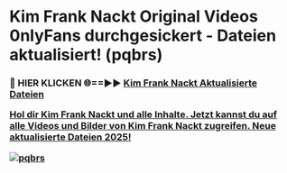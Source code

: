 # Kim Frank Nackt Original Videos 0nlyFans durchgesickert - Dateien aktualisiert! (pqbrs)

<h3>🔴 HIER KLICKEN 🌐==►► <a href="https://tinyurl.com/h6vf6nb8" rel="nofollow">Kim Frank Nackt Aktualisierte Dateien

Hol dir Kim Frank Nackt und alle Inhalte. Jetzt kannst du auf alle Videos und Bilder von Kim Frank Nackt zugreifen. Neue aktualisierte Dateien 2025!

[![pqbrs](https://i.imgur.com/sD4kR3V.gif)](https://tinyurl.com/h6vf6nb8)
